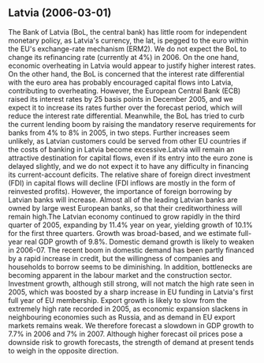 ## Latvia (2006-03-01)

The Bank of Latvia (BoL, the central bank) has little room for independent monetary policy, as Latvia's currency, the lat, is pegged to the euro within the EU's exchange-rate mechanism (ERM2). We do not expect the BoL to change its refinancing rate (currently at 4%) in 2006. On the one hand, economic overheating in Latvia would appear to justify higher interest rates. On the other hand, the BoL is concerned that the interest rate differential with the euro area has probably encouraged capital flows into Latvia, contributing to overheating. However, the European Central Bank (ECB) raised its interest rates by 25 basis points in December 2005, and we expect it to increase its rates further over the forecast period, which will reduce the interest rate differential. Meanwhile, the BoL has tried to curb the current lending boom by raising the mandatory reserve requirements for banks from 4% to 8% in 2005, in two steps. Further increases seem unlikely, as Latvian customers could be served from other EU countries if the costs of banking in Latvia become excessive.Latvia will remain an attractive destination for capital flows, even if its entry into the euro zone is delayed slightly, and we do not expect it to have any difficulty in financing its current-account deficits. The relative share of foreign direct investment (FDI) in capital flows will decline (FDI inflows are mostly in the form of reinvested profits). However, the importance of foreign borrowing by Latvian banks will increase. Almost all of the leading Latvian banks are owned by large west European banks, so that their creditworthiness will remain high.The Latvian economy continued to grow rapidly in the third quarter of 2005, expanding by 11.4% year on year, yielding growth of 10.1% for the first three quarters. Growth was broad-based, and we estimate full-year real GDP growth of 9.8%. Domestic demand growth is likely to weaken in 2006-07. The recent boom in domestic demand has been partly financed by a rapid increase in credit, but the willingness of companies and households to borrow seems to be diminishing. In addition, bottlenecks are becoming apparent in the labour market and the construction sector. Investment growth, although still strong, will not match the high rate seen in 2005, which was boosted by a sharp increase in EU funding in Latvia's first full year of EU membership. Export growth is likely to slow from the extremely high rate recorded in 2005, as economic expansion slackens in neighbouring economies such as Russia, and as demand in EU export markets remains weak. We therefore forecast a slowdown in GDP growth to 7.7% in 2006 and 7% in 2007. Although higher forecast oil prices pose a downside risk to growth forecasts, the strength of demand at present tends to weigh in the opposite direction.
